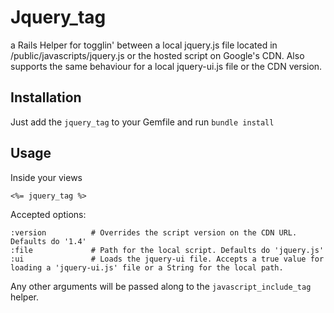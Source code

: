# Jquery_tag
a Rails Helper for togglin' between a local jquery.js file located in /public/javascripts/jquery.js or the hosted script on Google's CDN.
Also supports the same behaviour for a local jquery-ui.js file or the CDN version.

## Installation
Just add the `jquery_tag` to your Gemfile and run `bundle install`

## Usage
Inside your views

    <%= jquery_tag %>

Accepted options:

    :version          # Overrides the script version on the CDN URL. Defaults do '1.4'
    :file             # Path for the local script. Defaults do 'jquery.js'
    :ui               # Loads the jquery-ui file. Accepts a true value for loading a 'jquery-ui.js' file or a String for the local path.

Any other arguments will be passed along to the `javascript_include_tag` helper.